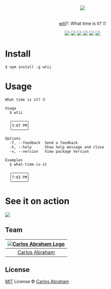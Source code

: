 <p align="center">
	<br>
	<br>
	<br>
	<a href="https://www.npmjs.com/package/wtii"><img src="https://cdn.abranhe.com/projects/wtii/logo.svg"></a>
	<br>
	<br>
	<br>
	<a href="https://www.npmjs.com/wtii">wtii</a>?: What time is it? ⏰
	<br>
</p>

<p align="center">
	<a href="https://travis-ci.org/abranhe/wtii"><img src="https://img.shields.io/travis/abranhe/wtii.svg?logo=travis" /></a>
	<a href="https://github.com/abranhe"><img src="https://abranhe.com/badge.svg"></a>
	<a href="https://cash.me/$abranhe"><img src="https://cdn.abranhe.com/badges/cash-me.svg"></a>
	<a href="https://patreon.com/abranhe"><img src="https://cdn.abranhe.com/badges/patreon.svg" /></a>
	<a href="https://github.com/abranhe/wtii/blob/master/license"><img src="https://img.shields.io/github/license/abranhe/wtii.svg" /></a>
  <a href="https://www.npmjs.com/package/wtii"><img src="https://img.shields.io/npm/v/wtii.svg"></a>
</p>


# Install

```
$ npm install -g wtii
```

# Usage

```console
What time is it? ⏰

Usage
  $ wtii

  ╭───────╮
  │3:07 PM│
  ╰───────╯

Options
  -f, --feedback  Send a feedback
  -h, --help      Show help message and close
  -v, --version   View package Version

Examples
  $ what-time-is-it

  ╭───────╮
  │7:03 PM│
  ╰───────╯
```

# See it on action

<p>
	<a href="https://www.npmjs.com/package/wtii"><img src="https://cdn.abranhe.com/projects/wtii/movie.gif"></a>
</p>

## Team

|[![Carlos Abraham Logo](https://avatars3.githubusercontent.com/u/21347264?s=50)](https://abranhe.com)|
| :-: |
| [Carlos Abraham](https://github.com/abranhe) |

## License

[MIT](https://github.com/abranhe/wtii/blob/master/license) License © [Carlos Abraham](https://github.com/abranhe/)
